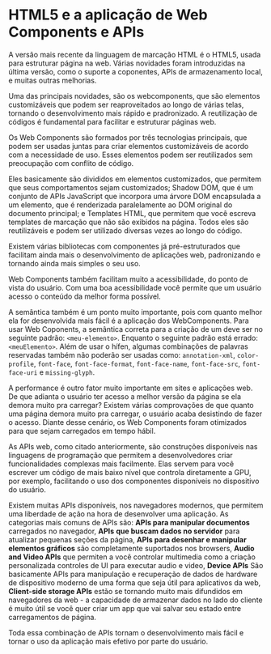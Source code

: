 # HTML5 e a aplicação de Web Components e APIs

A versão mais recente da linguagem de marcação HTML é o HTML5, usada para estruturar página na web. Várias novidades foram introduzidas na última versão, como o suporte a coponentes, APIs de armazenamento local, e muitas outras melhorias.

Uma das principais novidades, são os webcomponents, que são elementos customizáveis que podem ser reaproveitados ao longo de várias telas, tornando o desenvolvimento mais rápido e pradronizado. A reutilizaçào de códigos é fundamental para facilitar e estruturar páginas web.

Os Web Components são formados por três tecnologias principais, que podem ser usadas juntas para criar elementos customizáveis de acordo com a necessidade de uso. Esses elementos podem ser reutilizados sem preocupação com conflito de código.

Eles basicamente são divididos em elementos customizados, que permitem que seus comportamentos sejam customizados; Shadow DOM, que é um conjunto de APIs JavaScript que incorpora uma árvore DOM encapsulada a um elemento, que é renderizada paralelamente ao DOM original do documento principal; e Templates HTML, que permitem que você escreva templates de marcação que não são exibidos na página.
Todos eles são reutilizáveis e podem ser utilizado diversas vezes ao longo do código.

Existem várias bibliotecas com componentes já pré-estruturados que facilitam ainda mais o desenvolvimento de aplicações web, padronizando e tornando ainda mais simples o seu uso.

Web Components também facilitam muito a acessibilidade, do ponto de vista do usuário. Com uma boa acessibilidade você permite que um usuário acesso o conteúdo da melhor forma possível.

A semântica também é um ponto muito importante, pois com quanto melhor ela for desenvolvida mais fácil é a aplicação dos WebComponents. Para usar Web Coponents, a semântica correta para a criação de um deve ser no seguinte padrão: `<meu-elemento>`. Enquanto o seguinte padrão está errado: `<meuElemento>`. 
Além de usar o hífen, algumas combinações de palavras reservadas também não poderão ser usadas como: `annotation-xml`, `color-profile`, `font-face`, `font-face-format`, `font-face-name`, `font-face-src`, `font-face-uri` e `missing-glyph`.

A performance é outro fator muito importante em sites e aplicações web. De que adianta o usuário ter acesso a melhor versão da página se ela demora muito pra carregar? Existem várias comprovações de que quanto uma página demora muito pra carregar, o usuário acaba desistindo de fazer o acesso. Diante desse cenário, os Web Components foram otimizados para que sejam carregados em tempo hábil.

As APIs web, como citado anteriormente, são construções disponíveis nas linguagens de programação que permitem a desenvolvedores criar funcionalidades complexas mais facilmente. Elas servem para você escrever um código de mais baixo nível que controla diretamente a GPU, por exemplo, facilitando o uso dos componentes disponíveis no dispositivo do usuário.

Existem muitas APIs disponíveis, nos navegadores modernos, que permitem uma liberdade de ação na hora de desenvolver uma aplicação. As categorias mais comuns de APIs são: **APIs para manipular documentos** carregados no navegador, **APIs**  **que buscam dados no servidor** para atualizar pequenas seções da página, **APIs para desenhar e manipular elementos gráficos** são completamente suportados nos browsers, **Audio and Video APIs** que permiten a você controlar multimedia como a criação personalizada controles de UI para executar audio e video, **Device APIs** São basicamente APIs para manipulação e recuperação de dados de hardware de dispositivo moderno de uma forma que seja útil para aplicativos da web, **Client-side storage APIs** estão se tornando muito mais difundidos em navegadores da web - a capacidade de armazenar dados no lado do cliente é muito útil se você quer criar um app que vai salvar seu estado entre carregamentos de página.

Toda essa combinação de APIs tornam o desenvolvimento mais fácil e tornar o uso da aplicação mais efetivo por parte do usuário.
